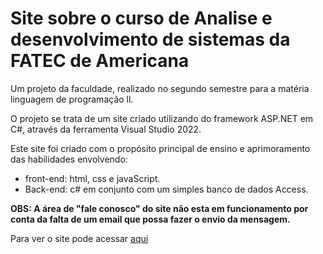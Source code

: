 # Site sobre o curso de Analise e desenvolvimento de sistemas da FATEC de Americana

Um projeto da faculdade, realizado no segundo semestre para a matéria linguagem de programação ll.

O projeto se trata de um site criado utilizando do framework ASP.NET em C#, através da ferramenta Visual Studio 2022.

Este site foi criado com o propósito principal de ensino e aprimoramento das habilidades envolvendo:
 - front-end: html, css e javaScript. 
 - Back-end: c# em conjunto com um simples banco de dados Access.

**OBS: A área de "fale conosco" do site não esta em funcionamento por conta da falta de um email que possa fazer o envio da mensagem.** 

Para ver o site pode acessar [aqui]()
